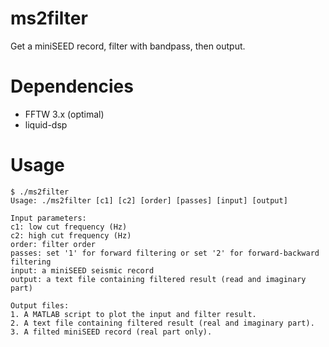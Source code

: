 # ms2filter
Get a miniSEED record, filter with bandpass, then output.

# Dependencies
- FFTW 3.x (optimal)
- liquid-dsp

# Usage
```
$ ./ms2filter 
Usage: ./ms2filter [c1] [c2] [order] [passes] [input] [output]

Input parameters:
c1: low cut frequency (Hz)
c2: high cut frequency (Hz)
order: filter order
passes: set '1' for forward filtering or set '2' for forward-backward filtering
input: a miniSEED seismic record
output: a text file containing filtered result (read and imaginary part)

Output files: 
1. A MATLAB script to plot the input and filter result.
2. A text file containing filtered result (real and imaginary part).
3. A filted miniSEED record (real part only).
```
